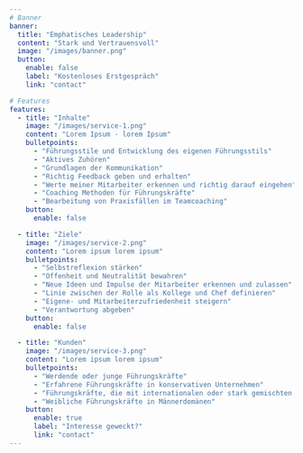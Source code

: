 ```yaml
---
# Banner
banner:
  title: "Emphatisches Leadership"
  content: "Stark und Vertrauensvoll"
  image: "/images/banner.png"
  button:
    enable: false
    label: "Kostenloses Erstgespräch"
    link: "contact"

# Features
features:
  - title: "Inhalte"
    image: "/images/service-1.png"
    content: "Lorem Ipsum - lorem Ipsum"
    bulletpoints:
      - "Führungsstile und Entwicklung des eigenen Führungsstils"
      - "Aktives Zuhören"
      - "Grundlagen der Kommunikation"
      - "Richtig Feedback geben und erhalten"
      - "Werte meiner Mitarbeiter erkennen und richtig darauf eingehen"
      - "Coaching Methoden für Führungskräfte"
      - "Bearbeitung von Praxisfällen im Teamcoaching"
    button:
      enable: false

  - title: "Ziele"
    image: "/images/service-2.png"
    content: "Lorem ipsum lorem ipsum"
    bulletpoints:
      - "Selbstreflexion stärken"
      - "Offenheit und Neutralität bewahren"
      - "Neue Ideen und Impulse der Mitarbeiter erkennen und zulassen"
      - "Linie zwischen der Rolle als Kollege und Chef definieren"
      - "Eigene- und Mitarbeiterzufriedenheit steigern"
      - "Verantwortung abgeben"
    button:
      enable: false

  - title: "Kunden"
    image: "/images/service-3.png"
    content: "Lorem ipsum lorem ipsum"
    bulletpoints:
      - "Werdende oder junge Führungskräfte"
      - "Erfahrene Führungskräfte in konservativen Unternehmen"
      - "Führungskräfte, die mit internationalen oder stark gemischten Teams arbeiten"
      - "Weibliche Führungskräfte in Männerdomänen"
    button:
      enable: true
      label: "Interesse geweckt?"
      link: "contact"
---
```

